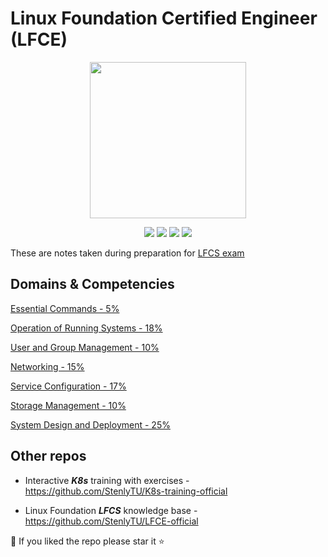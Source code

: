 # Linux Foundation Certified Engineer (LFCE)

<p align="center">
  <a href="https://kubernetes.io/" title="Redirect to Kubernetes page">
    <img src="https://training.linuxfoundation.org/wp-content/uploads/2019/03/600x600_LFCE-1-300x270.png" width="250" />
  </a>
</p>

<p align="center">
  <img src="https://img.shields.io/badge/contributions-welcome-brightgreen.svg">
  <img src="https://img.shields.io/github/issues-pr/StenlyTU/LFCE-official">
  <img src="https://img.shields.io/github/stars/StenlyTU/LFCE-official?style=social">
  <img src="https://img.shields.io/github/forks/StenlyTU/LFCE-official?style=social">
</p>

These are notes taken during preparation for [LFCS exam](https://training.linuxfoundation.org/certification/linux-foundation-certified-engineer-lfce/)


## Domains & Competencies

[Essential Commands - 5%](stuff/LFCE_EssentialCommands.md)

[Operation of Running Systems - 18%](stuff/LFCE_OperationofRunningSystems.md)

[User and Group Management - 10%](stuff/LFCE_UserandGroupManagement.md)

[Networking - 15%](stuff/LFCE_Networking.md)

[Service Configuration - 17%](stuff/LFCE_ServiceConfiguration.md)

[Storage Management - 10%](stuff/LFCE_StorageManagement.md)

[System Design and Deployment - 25%](stuff/LFCE_DesignandDeployment.md)

##  Other repos  ##

* Interactive ***K8s*** training with exercises - https://github.com/StenlyTU/K8s-training-official

* Linux Foundation ***LFCS*** knowledge base - https://github.com/StenlyTU/LFCE-official

:checkered_flag: If you liked the repo please star it :star: